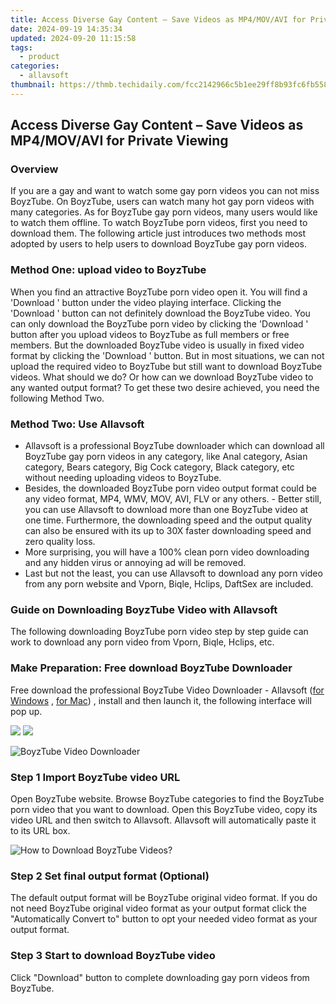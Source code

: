 ```yaml
---
title: Access Diverse Gay Content – Save Videos as MP4/MOV/AVI for Private Viewing
date: 2024-09-19 14:35:34
updated: 2024-09-20 11:15:58
tags:
  - product
categories:
  - allavsoft
thumbnail: https://thmb.techidaily.com/fcc2142966c5b1ee29ff8b93fc6fb55850db39c56e2485dc6f07b17bf29f5810.jpg
---
```


## Access Diverse Gay Content – Save Videos as MP4/MOV/AVI for Private Viewing

### Overview

If you are a gay and want to watch some gay porn videos you can not miss BoyzTube. On BoyzTube, users can watch many hot gay porn videos with many categories. As for BoyzTube gay porn videos, many users would like to watch them offline. To watch BoyzTube porn videos, first you need to download them. The following article just introduces two methods most adopted by users to help users to download BoyzTube gay porn videos.

### Method One: upload video to BoyzTube

When you find an attractive BoyzTube porn video open it. You will find a 'Download ' button under the video playing interface. Clicking the 'Download ' button can not definitely download the BoyzTube video. You can only download the BoyzTube porn video by clicking the 'Download ' button after you upload videos to BoyzTube as full members or free members. But the downloaded BoyzTube video is usually in fixed video format by clicking the 'Download ' button. But in most situations, we can not upload the required video to BoyzTube but still want to download BoyzTube videos. What should we do? Or how can we download BoyzTube video to any wanted output format? To get these two desire achieved, you need the following Method Two.

### Method Two: Use Allavsoft

* Allavsoft is a professional BoyzTube downloader which can download all BoyzTube gay porn videos in any category, like Anal category, Asian category, Bears category, Big Cock category, Black category, etc without needing uploading videos to BoyzTube.
* Besides, the downloaded BoyzTube porn video output format could be any video format, MP4, WMV, MOV, AVI, FLV or any others. - Better still, you can use Allavsoft to download more than one BoyzTube video at one time. Furthermore, the downloading speed and the output quality can also be ensured with its up to 30X faster downloading speed and zero quality loss.
* More surprising, you will have a 100% clean porn video downloading and any hidden virus or annoying ad will be removed.
* Last but not the least, you can use Allavsoft to download any porn video from any porn website and Vporn, Biqle, Hclips, DaftSex are included.

### Guide on Downloading BoyzTube Video with Allavsoft

The following downloading BoyzTube porn video step by step guide can work to download any porn video from Vporn, Biqle, Hclips, etc.

### Make Preparation: Free download BoyzTube Downloader

Free download the professional BoyzTube Video Downloader - Allavsoft ([for Windows](https://tools.techidaily.com/allavsoft/products/) , [for Mac](https://tools.techidaily.com/allavsoft/products/)) , install and then launch it, the following interface will pop up.

[![](https://www.allavsoft.com/how-to/../images/how-to/free-download-win.jpg)](https://tools.techidaily.com/allavsoft/products/) [![](https://www.allavsoft.com/how-to/../images/how-to/free-download-mac.jpg)](https://tools.techidaily.com/allavsoft/products/)

![BoyzTube Video Downloader](https://www.allavsoft.com/how-to/../images/allavsoft/screen-shot-600.jpg)

### Step 1 Import BoyzTube video URL

Open BoyzTube website. Browse BoyzTube categories to find the BoyzTube porn video that you want to download. Open this BoyzTube video, copy its video URL and then switch to Allavsoft. Allavsoft will automatically paste it to its URL box.

![How to Download BoyzTube Videos?](https://www.allavsoft.com/how-to/../images/how-to/download-rtmp-video/download-rtmp-video.jpg)

### Step 2 Set final output format (Optional)

The default output format will be BoyzTube original video format. If you do not need BoyzTube original video format as your output format click the "Automatically Convert to" button to opt your needed video format as your output format.

### Step 3 Start to download BoyzTube video

Click "Download" button to complete downloading gay porn videos from BoyzTube.

<ins class="adsbygoogle"
     style="display:block"
     data-ad-format="autorelaxed"
     data-ad-client="ca-pub-7571918770474297"
     data-ad-slot="1223367746"></ins>



<ins class="adsbygoogle"
     style="display:block"
     data-ad-client="ca-pub-7571918770474297"
     data-ad-slot="8358498916"
     data-ad-format="auto"
     data-full-width-responsive="true"></ins>
